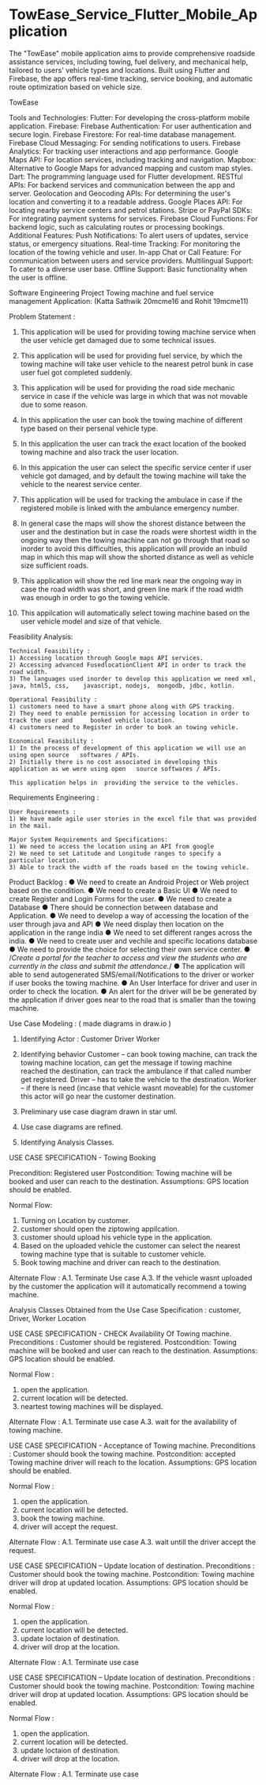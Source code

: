 # TowEase_Service_Flutter_Mobile_Application
The "TowEase" mobile application aims to provide comprehensive roadside assistance services, including towing, fuel delivery, and mechanical help, tailored to users' vehicle types and locations. Built using Flutter and Firebase, the app offers real-time tracking, service booking, and automatic route optimization based on vehicle size.

TowEase

Tools and Technologies:
Flutter: For developing the cross-platform mobile application.
Firebase:
Firebase Authentication: For user authentication and secure login.
Firebase Firestore: For real-time database management.
Firebase Cloud Messaging: For sending notifications to users.
Firebase Analytics: For tracking user interactions and app performance.
Google Maps API: For location services, including tracking and navigation.
Mapbox: Alternative to Google Maps for advanced mapping and custom map styles.
Dart: The programming language used for Flutter development.
RESTful APIs: For backend services and communication between the app and server.
Geolocation and Geocoding APIs: For determining the user's location and converting it to a readable address.
Google Places API: For locating nearby service centers and petrol stations.
Stripe or PayPal SDKs: For integrating payment systems for services.
Firebase Cloud Functions: For backend logic, such as calculating routes or processing bookings.
Additional Features:
Push Notifications: To alert users of updates, service status, or emergency situations.
Real-time Tracking: For monitoring the location of the towing vehicle and user.
In-app Chat or Call Feature: For communication between users and service providers.
Multilingual Support: To cater to a diverse user base.
Offline Support: Basic functionality when the user is offline.

Software Engineering Project
Towing machine and fuel service management Application:
(Katta Sathwik 20mcme16 and Rohit 19mcme11)

Problem Statement :

1) This application will be used for providing towing machine service when the user vehicle get damaged due to some technical issues.

2) This application will be used for providing fuel service, by which the towing machine will take user vehicle to the nearest petrol bunk in case user fuel got completed suddenly.

3) This application will be used for providing the road side mechanic service in case if the vehicle was large in which that was not movable due to some reason.

4) In this application the user can book the towing machine of different type based on their persenal vehicle type.

5) In this application the user can track the exact location of the booked towing machine and also track the user location.

6) In this appication the user can select the specific service center if user vehicle got damaged, and by default the towing machine will take the vehicle to the nearest service center.

7) This application will be used for tracking the ambulace in case if the registered mobile is linked with the ambulance emergency number.

8) In general case the maps will show the shorest distance between the user and the destination but in case the roads were shortest width in the ongoing way then the towing machine can not go through that road so inorder to avoid this difficulties, this application will provide an inbuild map in which this map will show the shorted distance as well as vehicle size sufficient roads.

9) This application will show the red line mark near the ongoing way in case the road width was short, and green line mark if the road width was enough in order to go the towing vehicle.

10) This appilcation will automatically select towing machine based on the user vehicle model and size of that vehicle.


Feasibility Analysis:

	Technical Feasibility :
	1) Accessing location through Google maps API services.
	2) Accessing advanced FusedlocationClient API in order to track the road width.
	3) The languages used inorder to develop this application we need xml, java, html5, css, 	javascript, nodejs,  mongodb, jdbc, kotlin.

	Operational Feasibility :
	1) customers need to have a smart phone along with GPS tracking.
	2) They need to enable permission for accessing location in order to track the user and 	booked vehicle location.
	4) customers need to Register in order to book an towing vehicle.

	Economical Feasibility :
	1) In the process of development of this application we will use an using open source 	softwares / APIs.
	2) Initially there is no cost associated in developing this application as we were using open 	source softwares / APIs.

	This application helps in  providing the service to the vehicles.

Requirements Engineering :

	User Requirements :
	1) We have made agile user stories in the excel file that was provided in the mail.

	Major System Requirements and Specifications:
	1) We need to access the location using an API from google
	2) We need to set Latitude and Longitude ranges to specify a particular location.
	3) Able to track the width of the roads based on the towing vehicle.

Product Backlog :
	● We need to create an Android Project or Web project based on the condition.
	● We need to create a Basic UI
	● We need to create Register and Login Forms for the user.
	● We need to create a Database
	● There should be connection between database and Application.
	● We need to develop a way of accessing the location of the user through java and API
	● We need display then location on the application in the range india
	● We need to set different ranges across the india.
	● We need to create user and vechile and specific locations database
	● We need to provide the choice for selecting their own service center.
	● /*Create a portal for the teacher to access and view the students who are
	currently in the class and submit the attendance.*/
	● The application will able to send autogenerated SMS/email/Notifications to the driver or 	 worker if user books the towing machine.
	● An User Interface for driver and user in order to check the location.
	● An alert for the driver will be be generated by the application if driver goes near to the  	road that is smaller than the towing machine.

Use Case Modeling : ( made diagrams in draw.io )

1. Identifying Actor :
	Customer
	Driver
	Worker

2. Identifying behavior
	Customer – can book towing machine, can track the towing machine location, can get the 	message if towing machine reached the destination, can track the ambulance if that called 	number get registered.
	Driver – has to take the vehicle to the destination.
	Worker – if there is need (incase that vehicle wasnt moveable) for the customer this actor 	will go near the customer destination.

3. Preliminary use case diagram drawn in star uml.
4. Use case diagrams are refined.
5. Identifying Analysis Classes.

USE CASE SPECIFICATION - Towing Booking

Precondition: Registered user
Postcondition: Towing machine will be booked and user can reach to the destination.
Assumptions: GPS location should be enabled.

Normal Flow:
1. Turning on Location by customer.
2. customer should open the ziptowing appilcation.
3. customer should upload his vehicle type in the application.
4. Based on the uploaded vehicle the customer can select the nearest towing machine type that is suitable to customer vehicle.
5. Book towing machine and driver can reach to the destination.

Alternate Flow :
A.1. Terminate Use case
A.3. If the vehicle wasnt uploaded by the customer the application will it automatically recommend
a towing machine.

Analysis Classes Obtained from the Use Case Specification :
customer,
Driver,
Worker
Location

USE CASE SPECIFICATION - CHECK Availability Of Towing machine.
Preconditions : Customer should be registered.
Postcondition: Towing machine will be booked and user can reach to the destination.
Assumptions: GPS location should be enabled.

Normal Flow :
1. open the application.
2. current location will be detected.
3. neartest towing machines will be displayed.

Alternate Flow :
A.1. Terminate use case
A.3. wait for the availability of towing machine.

USE CASE SPECIFICATION - Acceptance of Towing machine.
Preconditions : Customer should book the towing machine.
Postcondition: accepted Towing machine driver will reach to the location.
Assumptions: GPS location should be enabled.

Normal Flow :
1. open the application.
2. current location will be detected.
3. book the towing machine.
3. driver will accept the request.

Alternate Flow :
A.1. Terminate use case
A.3. wait untill the driver accept the request.

USE CASE SPECIFICATION – Update location of destination.
Preconditions : Customer should book the towing machine.
Postcondition: Towing machine driver will drop at updated location.
Assumptions: GPS location should be enabled.

Normal Flow :
1. open the application.
2. current location will be detected.
3. update loctaion of destination.
3. driver will drop at the location.

Alternate Flow :
A.1. Terminate use case

USE CASE SPECIFICATION – Update location of destination.
Preconditions : Customer should book the towing machine.
Postcondition: Towing machine driver will drop at updated location.
Assumptions: GPS location should be enabled.

Normal Flow :
1. open the application.
2. current location will be detected.
3. update loctaion of destination.
3. driver will drop at the location.

Alternate Flow :
A.1. Terminate use case

